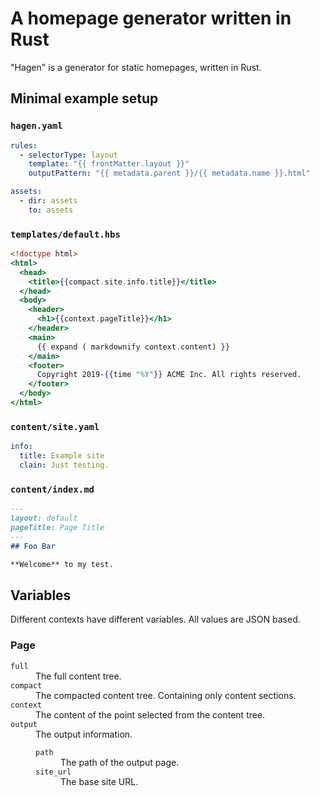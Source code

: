 # A homepage generator written in Rust

"Hagen" is a generator for static homepages, written in Rust.

## Minimal example setup

### `hagen.yaml`

~~~yaml
rules:
  - selectorType: layout
    template: "{{ frontMatter.layout }}"
    outputPattern: "{{ metadata.parent }}/{{ metadata.name }}.html"

assets:
  - dir: assets
    to: assets
~~~

### `templates/default.hbs`
~~~handlebars
<!doctype html>
<html>
  <head>
    <title>{{compact.site.info.title}}</title>
  </head>
  <body>
    <header>
      <h1>{{context.pageTitle}}</h1>
    </header>
    <main>
      {{ expand ( markdownify context.content) }}
    </main>
    <footer>
      Copyright 2019-{{time "%Y"}} ACME Inc. All rights reserved.
    </footer>
  </body>
</html>
~~~

### `content/site.yaml`
~~~yaml
info:
  title: Example site
  clain: Just testing.
~~~

### `content/index.md`
~~~markdown
---
layout: default
pageTitle: Page Title
---
## Foo Bar

**Welcome** to my test.
~~~

## Variables

Different contexts have different variables. All values are JSON based.

### Page

<dl>

<dt><code>full</code></dt>
<dd>The full content tree.</dd>

<dt><code>compact</code></dt>
<dd>The compacted content tree. Containing only content sections.</dd>

<dt><code>context</code>
<dd>The content of the point selected from the content tree.</dd>

<dt><code>output</code></dt>
<dd>The output information.

<dl>
<dt><code>path</code></dt>
<dd>The path of the output page.</dd>
<dt><code>site_url</code></dt>
<dd>The base site URL.</dd>
</dl>

</dd>

</dl>

